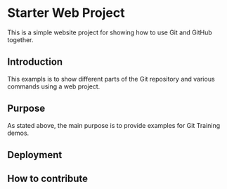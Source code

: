 # Starter Web Project

This is a simple website project for showing how to use Git and GitHub together.

## Introduction

This exampls is to show different parts of the Git repository and various commands using a web project.

## Purpose

As stated above, the main purpose is to provide examples for Git Training demos.

## Deployment

## How to contribute